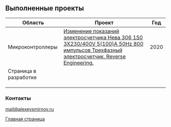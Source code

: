 <!-- Yandex.Metrika counter -->
<script type="text/javascript" >
   (function(m,e,t,r,i,k,a){m[i]=m[i]||function(){(m[i].a=m[i].a||[]).push(arguments)};
   m[i].l=1*new Date();k=e.createElement(t),a=e.getElementsByTagName(t)[0],k.async=1,k.src=r,a.parentNode.insertBefore(k,a)})
   (window, document, "script", "https://mc.yandex.ru/metrika/tag.js", "ym");

   ym(66725401, "init", {
        clickmap:true,
        trackLinks:true,
        accurateTrackBounce:true,
        webvisor:true
   });
</script>
<noscript><div><img src="https://mc.yandex.ru/watch/66725401" style="position:absolute; left:-9999px;" alt="" /></div></noscript>
<!-- /Yandex.Metrika counter -->

## Выполненные проекты

| Область | Проект  |  Год |
| ------------ | ------------ | --- |
| Микроконтроллеры  | [Изменение показаний электросчетчика Нева 306 1S0 3X230/400V 5(100)A 50Hz 800 импульсов Трехфазный электросчетчик. Reverse Engineering.](https://alexeysmirnov74.github.io/Neva306IS0ReverseEngineering/ "Изменение показаний электросчетчика Нева 306 1S0 3X230/400V 5(100)A 50Hz 800 импульсов Трехфазный электросчетчик. Reverse Engineering.")  |2020|
| Страница в разработке  |   |   |
|   |   |   |
|   |   |   |
|   |   |   |


### Контакты

mail@alexeysmirnov.ru

[Главная страница](https://alexeysmirnov.ru "Главная страница")
